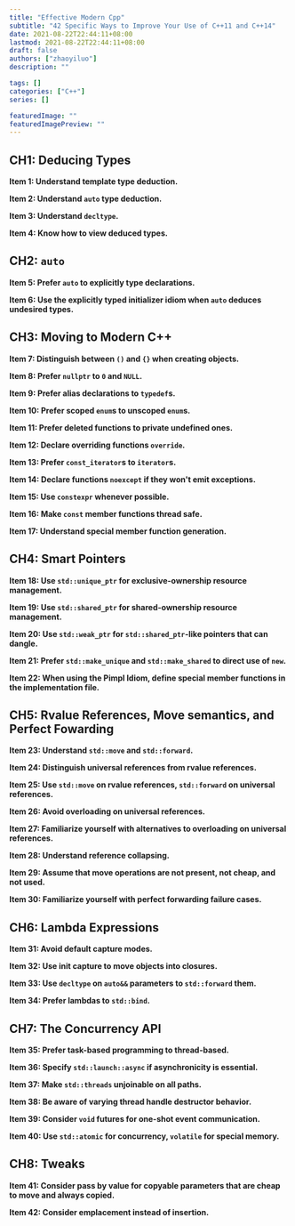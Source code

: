 ```yaml
---
title: "Effective Modern Cpp"
subtitle: "42 Specific Ways to Improve Your Use of C++11 and C++14"
date: 2021-08-22T22:44:11+08:00
lastmod: 2021-08-22T22:44:11+08:00
draft: false
authors: ["zhaoyiluo"]
description: ""

tags: []
categories: ["C++"]
series: []

featuredImage: ""
featuredImagePreview: ""
---
```


## CH1: Deducing Types

**Item 1: Understand template type deduction.**

**Item 2: Understand `auto` type deduction.**

**Item 3: Understand `decltype`.**

**Item 4: Know how to view deduced types.**

## CH2: `auto`

**Item 5: Prefer `auto` to explicitly type declarations.**

**Item 6: Use the explicitly typed initializer idiom when `auto` deduces undesired types.**

## CH3: Moving to Modern C++

**Item 7: Distinguish between `()` and `{}` when creating objects.**

**Item 8: Prefer `nullptr` to `0` and `NULL`.**

**Item 9: Prefer alias declarations to `typedef`s.**

**Item 10: Prefer scoped `enum`s to unscoped `enum`s.**

**Item 11: Prefer deleted functions to private undefined ones.**

**Item 12: Declare overriding functions `override`.**

**Item 13: Prefer `const_iterator`s to `iterator`s.**

**Item 14: Declare functions `noexcept` if they won't emit exceptions.**

**Item 15: Use `constexpr` whenever possible.**

**Item 16: Make `const` member functions thread safe.**

**Item 17: Understand special member function generation.**

## CH4: Smart Pointers

**Item 18: Use `std::unique_ptr` for exclusive-ownership resource management.**

**Item 19: Use `std::shared_ptr` for shared-ownership resource management.**

**Item 20: Use `std::weak_ptr` for `std::shared_ptr`-like pointers that can dangle.**

**Item 21: Prefer `std::make_unique` and `std::make_shared` to direct use of `new`.**

**Item 22: When using the Pimpl Idiom, define special member functions in the implementation file.**

## CH5: Rvalue References, Move semantics, and Perfect Fowarding

**Item 23: Understand `std::move` and `std::forward`.**

**Item 24: Distinguish universal references from rvalue references.**

**Item 25: Use `std::move` on rvalue references, `std::forward` on universal references.**

**Item 26: Avoid overloading on universal references.**

**Item 27: Familiarize yourself with alternatives to overloading on universal references.**

**Item 28: Understand reference collapsing.**

**Item 29: Assume that move operations are not present, not cheap, and not used.**

**Item 30: Familiarize yourself with perfect forwarding failure cases.**

## CH6: Lambda Expressions

**Item 31: Avoid default capture modes.**

**Item 32: Use init capture to move objects into closures.**

**Item 33: Use `decltype` on `auto&&` parameters to `std::forward` them.**

**Item 34: Prefer lambdas to `std::bind`.**

## CH7: The Concurrency API

**Item 35: Prefer task-based programming to thread-based.**

**Item 36: Specify `std::launch::async` if asynchronicity is essential.**

**Item 37: Make `std::threads` unjoinable on all paths.**

**Item 38: Be aware of varying thread handle destructor behavior.**

**Item 39: Consider `void` futures for one-shot event communication.**

**Item 40: Use `std::atomic` for concurrency, `volatile` for special memory.**

## CH8: Tweaks

**Item 41: Consider pass by value for copyable parameters that are cheap to move and always copied.**

**Item 42: Consider emplacement instead of insertion.**